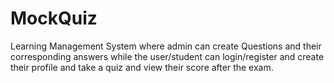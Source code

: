 # MockQuiz
Learning Management System where admin can create Questions and their corresponding answers while the user/student can login/register and create their profile and take a quiz and view their score after the exam.
